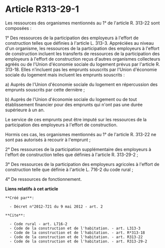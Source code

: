 # Article R313-29-1

Les ressources des organismes mentionnés au 1° de l'article R. 313-22 sont composées : 

1° Des ressources de la participation des employeurs à l'effort de construction telles que définies à l'article L. 313-3.
Appréciées au niveau d'un organisme, les ressources de la participation des employeurs à l'effort de construction incluent
les transferts de ressources de la participation des employeurs à l'effort de construction reçus d'autres organismes
collecteurs agréés ou de l'Union d'économie sociale du logement prévus par l'article R. 313-18. Elles n'incluent pas les
emprunts souscrits par l'Union d'économie sociale du logement mais incluent les emprunts souscrits : 

a) Auprès de l'Union d'économie sociale du logement en répercussion des emprunts souscrits par cette dernière ; 

b) Auprès de l'Union d'économie sociale du logement ou de tout établissement financier pour des emprunts qui n'ont pas une
durée supérieure à un an. 

Le service de ces emprunts peut être imputé sur les ressources de la participation des employeurs à l'effort de
construction. 

Hormis ces cas, les organismes mentionnés au 1° de l'article R. 313-22 ne sont pas autorisés à recourir à l'emprunt ; 

2° Des ressources de la participation supplémentaire des employeurs à l'effort de construction telles que définies à
l'article R. 313-29-2 ; 

3° Des ressources de la participation des employeurs agricoles à l'effort de construction telle que définie à l'article L.
716-2 du code rural ; 

4° De ressources de fonctionnement.

**Liens relatifs à cet article**

	**Créé par**:

	  - Décret n°2012-721 du 9 mai 2012 - art. 2

	**Cite**:

	  - Code rural - art. L716-2
	  - Code de la construction et de l'habitation. - art. L313-3
	  - Code de la construction et de l'habitation. - art. R*313-18
	  - Code de la construction et de l'habitation. - art. R313-22
	  - Code de la construction et de l'habitation. - art. R313-29-2
